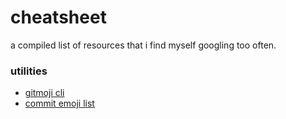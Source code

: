 # cheatsheet
a compiled list of resources that i find myself googling too often.



### utilities
- [gitmoji cli](https://github.com/carloscuesta/gitmoji-cli)
- [commit emoji list](https://dev.to/devmount/comment/12p6d)
